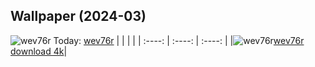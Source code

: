 ## Wallpaper (2024-03)
![wev76r](https://th.wallhaven.cc/small/we/wev76r.jpg) Today: [wev76r](https://th.wallhaven.cc/small/we/wev76r.jpg)
|      |      |      |
| :----: | :----: | :----: |
|![wev76r](https://th.wallhaven.cc/small/we/wev76r.jpg)[wev76r download 4k](https://wallhaven.cc/w/wev76r)|